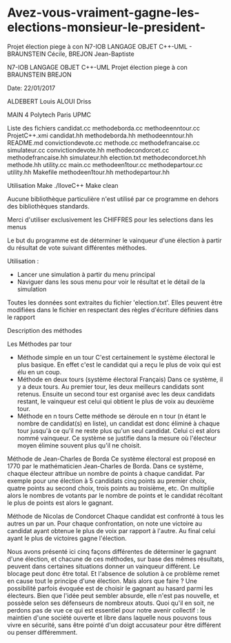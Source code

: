# Avez-vous-vraiment-gagne-les-elections-monsieur-le-president-
Projet élection piege à con N7-IOB LANGAGE OBJET C++-UML - BRAUNSTEIN Cécile, BREJON Jean-Baptiste

N7-IOB LANGAGE OBJET C++-UML
Projet élection piege à con
BRAUNSTEIN BREJON

Date: 22/01/2017
 
ALDEBERT Louis
ALOUI Driss 

MAIN 4 Polytech Paris UPMC


Liste des fichiers
candidat.cc          methodeborda.cc      methodeenntour.cc    ProjetC++.xmi
candidat.hh          methodeborda.hh      methodeenntour.hh    README.md
convictiondevote.cc  methode.cc           methodefrancaise.cc  simulateur.cc
convictiondevote.hh  methodecondorcet.cc  methodefrancaise.hh  simulateur.hh
election.txt         methodecondorcet.hh  methode.hh           utility.cc
main.cc              methodeen1tour.cc    methodepartour.cc    utility.hh
Makefile             methodeen1tour.hh    methodepartour.hh


Utilisation
Make
./IloveC++
Make clean


Aucune bibliothèque particulière n'est utilisé par ce programme en dehors des bibliothèques standards.



Merci d'utiliser exclusivement les CHIFFRES pour les selections dans les menus


Le but du programme est de déterminer le vainqueur d'une élection à partir du résultat de vote suivant différentes méthodes.


Utilisation :
- Lancer une simulation à partir du menu principal
- Naviguer dans les sous menu pour voir le résultat et le détail de la simulation


Toutes les données sont extraites du fichier 'election.txt'. Elles peuvent être modifiées dans le fichier en respectant des règles d'écriture définies dans le rapport




Description des méthodes

Les Méthodes par tour
- Méthode simple en un tour
C'est certainement le système électoral le plus basique. En effet c'est le candidat qui a reçu le plus de voix qui est élu en un coup.
- Méthode en deux tours (système électoral Français)
Dans ce système, il y a deux tours. Au premier tour, les deux meilleurs candidats sont retenus. Ensuite un second tour est organisé avec les deux candidats restant, le vainqueur est celui qui obtient le plus de voix au deuxième tour.
- Méthode en n tours
Cette méthode se déroule en n tour (n étant le nombre de candidat(s) en liste), un candidat est donc éliminé à chaque tour jusqu'à ce qu'il ne reste plus qu'un seul candidat. Celui ci est alors nommé vainqueur. Ce système se justifie dans la mesure où l'électeur moyen élimine souvent plus qu'il ne choisit.

Méthode de Jean-Charles de Borda
 Ce système électoral est proposé en 1770 par le mathématicien Jean-Charles de Borda. Dans ce système, chaque électeur attribue un nombre de points à chaque candidat. Par exemple pour une élection à 5 candidats cinq points au premier choix, quatre points au second choix, trois points au troisième, etc.
On multiplie alors le nombres de votants par le nombre de points et le candidat récoltant le plus de points est alors le gagnant.

Méthode de Nicolas de Condorcet
Chaque candidat est confronté à tous les autres un par un. Pour chaque confrontation, on note une victoire au candidat ayant obtenue le plus de voix par rapport à l'autre. Au final celui ayant le plus de victoires gagne l'élection.


Nous avons présenté ici cinq façons différentes de déterminer le gagnant d'une élection, et chacune de ces méthodes, sur base des mêmes résultats, peuvent dans certaines situations donner un vainqueur différent. Le blocage peut donc être total.
Et l'absence de solution à ce problème remet en cause tout le principe d'une élection.
Mais alors que faire ?
Une possibilité parfois évoquée est de choisir le gagnant au hasard parmi les électeurs.
Bien que l'idée peut sembler absurde, elle n'est pas nouvelle, et possède selon ses défenseurs de nombreux atouts.
Quoi qu'il en soit, ne perdons pas de vue ce qui est essentiel pour notre avenir collectif :
le maintien d'une société ouverte et libre dans laquelle nous pouvons tous vivre en sécurité, sans être pointé d'un doigt accusateur pour être différent ou penser différemment.
